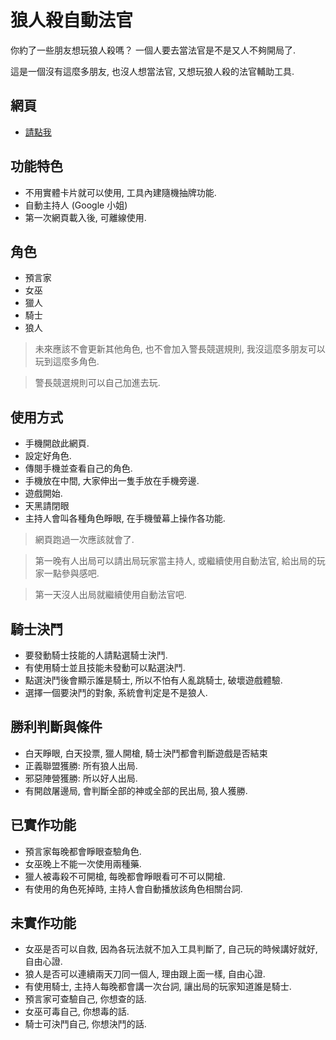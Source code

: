 # 狼人殺自動法官

你約了一些朋友想玩狼人殺嗎？ 一個人要去當法官是不是又人不夠開局了.

這是一個沒有這麼多朋友, 也沒人想當法官, 又想玩狼人殺的法官輔助工具.

## 網頁

- [請點我](https://jaeyolin.github.io/wolf_judge/)

## 功能特色

- 不用實體卡片就可以使用, 工具內建隨機抽牌功能.
- 自動主持人 (Google 小姐)
- 第一次網頁載入後, 可離線使用.

## 角色

- 預言家
- 女巫
- 獵人
- 騎士
- 狼人

>未來應該不會更新其他角色, 也不會加入警長競選規則, 我沒這麼多朋友可以玩到這麼多角色.

>警長競選規則可以自己加進去玩.

## 使用方式

- 手機開啟此網頁.
- 設定好角色.
- 傳閱手機並查看自己的角色.
- 手機放在中間, 大家伸出一隻手放在手機旁邊.
- 遊戲開始.
- 天黑請閉眼
- 主持人會叫各種角色睜眼, 在手機螢幕上操作各功能.

>網頁跑過一次應該就會了.

>第一晚有人出局可以請出局玩家當主持人, 或繼續使用自動法官, 給出局的玩家一點參與感吧.

>第一天沒人出局就繼續使用自動法官吧.

## 騎士決鬥

- 要發動騎士技能的人請點選騎士決鬥.
- 有使用騎士並且技能未發動可以點選決鬥.
- 點選決鬥後會顯示誰是騎士, 所以不怕有人亂跳騎士, 破壞遊戲體驗.
- 選擇一個要決鬥的對象, 系統會判定是不是狼人.

## 勝利判斷與條件

- 白天睜眼, 白天投票, 獵人開槍, 騎士決鬥都會判斷遊戲是否結束
- 正義聯盟獲勝: 所有狼人出局.
- 邪惡陣營獲勝: 所以好人出局.
- 有開啟屠邊局, 會判斷全部的神或全部的民出局, 狼人獲勝.

## 已實作功能

- 預言家每晚都會睜眼查驗角色.
- 女巫晚上不能一次使用兩種藥.
- 獵人被毒殺不可開槍, 每晚都會睜眼看可不可以開槍.
- 有使用的角色死掉時, 主持人會自動播放該角色相關台詞.

## 未實作功能

- 女巫是否可以自救, 因為各玩法就不加入工具判斷了, 自己玩的時候講好就好, 自由心證.
- 狼人是否可以連續兩天刀同一個人, 理由跟上面一樣, 自由心證.
- 有使用騎士, 主持人每晚都會講一次台詞, 讓出局的玩家知道誰是騎士.
- 預言家可查驗自己, 你想查的話.
- 女巫可毒自己, 你想毒的話.
- 騎士可決鬥自己, 你想決鬥的話.
